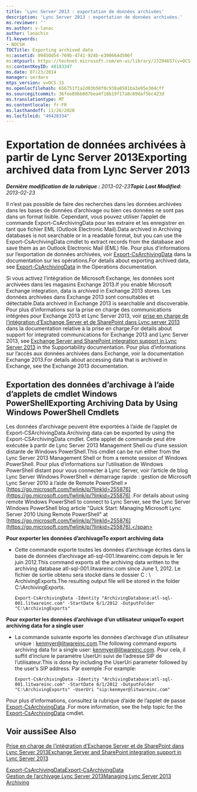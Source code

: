 ```yaml
---
title: 'Lync Server 2013 : exportation de données archivées'
description: 'Lync Server 2013 : exportation de données archivées.'
ms.reviewer: ''
ms.author: v-lanac
author: lanachin
f1.keywords:
- NOCSH
TOCTitle: Exporting archived data
ms:assetid: 09450d54-769b-4741-924b-e390664d506f
ms:mtpsurl: https://technet.microsoft.com/en-us/library/JJ204657(v=OCS.15)
ms:contentKeyID: 48183347
ms.date: 07/23/2014
manager: serdars
mtps_version: v=OCS.15
ms.openlocfilehash: 656751f1a2d03b50f0c938a8501ba3e95e304cff
ms.sourcegitcommit: 36fee89bb887bea4f18b19f17a8c69daf5bc423d
ms.translationtype: MT
ms.contentlocale: fr-FR
ms.lasthandoff: 11/26/2020
ms.locfileid: "49428334"
---
```

# <a name="exporting-archived-data-from-lync-server-2013"></a><span data-ttu-id="a0f56-103">Exportation de données archivées à partir de Lync Server 2013</span><span class="sxs-lookup"><span data-stu-id="a0f56-103">Exporting archived data from Lync Server 2013</span></span>

<div data-xmlns="http://www.w3.org/1999/xhtml">

<div class="topic" data-xmlns="http://www.w3.org/1999/xhtml" data-msxsl="urn:schemas-microsoft-com:xslt" data-cs="https://msdn.microsoft.com/">

<div data-asp="https://msdn2.microsoft.com/asp">



</div>

<div id="mainSection">

<div id="mainBody"><span data-ttu-id="a0f56-104">

<span> </span></span><span class="sxs-lookup"><span data-stu-id="a0f56-104">

<span> </span></span></span>

<span data-ttu-id="a0f56-105">_**Dernière modification de la rubrique :** 2013-02-23_</span><span class="sxs-lookup"><span data-stu-id="a0f56-105">_**Topic Last Modified:** 2013-02-23_</span></span>

<span data-ttu-id="a0f56-106">Il n’est pas possible de faire des recherches dans les données archivées dans les bases de données d’archivage ou bien ces données ne sont pas dans un format lisible. Cependant, vous pouvez utiliser l’applet de commande Export-CsArchivingData pour les extraire et les enregistrer en tant que fichier EML (Outlook Electronic Mail).</span><span class="sxs-lookup"><span data-stu-id="a0f56-106">Data archived in Archiving databases is not searchable or in a readable format, but you can use the Export-CsArchivingData cmdlet to extract records from the database and save them as an Outlook Electronic Mail (EML) file.</span></span> <span data-ttu-id="a0f56-107">Pour plus d’informations sur l’exportation de données archivées, voir [Export-CsArchivingData](https://docs.microsoft.com/powershell/module/skype/Export-CsArchivingData) dans la documentation sur les opérations.</span><span class="sxs-lookup"><span data-stu-id="a0f56-107">For details about exporting archived data, see [Export-CsArchivingData](https://docs.microsoft.com/powershell/module/skype/Export-CsArchivingData) in the Operations documentation.</span></span>

<span data-ttu-id="a0f56-108">Si vous activez l’intégration de Microsoft Exchange, les données sont archivées dans les magasins Exchange 2013.</span><span class="sxs-lookup"><span data-stu-id="a0f56-108">If you enable Microsoft Exchange integration, data is archived in Exchange 2013 stores.</span></span> <span data-ttu-id="a0f56-109">Les données archivées dans Exchange 2013 sont consultables et détectable.</span><span class="sxs-lookup"><span data-stu-id="a0f56-109">Data archived in Exchange 2013 is searchable and discoverable.</span></span> <span data-ttu-id="a0f56-110">Pour plus d’informations sur la prise en charge des communications intégrées pour Exchange 2013 et Lync Server 2013, voir [prise en charge de l’intégration d’Exchange Server et de SharePoint dans Lync server 2013](lync-server-2013-exchange-and-sharepoint-integration-support.md) dans la documentation relative à la prise en charge.</span><span class="sxs-lookup"><span data-stu-id="a0f56-110">For details about support for integrated communications for Exchange 2013 and Lync Server 2013, see [Exchange Server and SharePoint integration support in Lync Server 2013](lync-server-2013-exchange-and-sharepoint-integration-support.md) in the Supportability documentation.</span></span> <span data-ttu-id="a0f56-111">Pour plus d’informations sur l’accès aux données archivées dans Exchange, voir la documentation Exchange 2013.</span><span class="sxs-lookup"><span data-stu-id="a0f56-111">For details about accessing data that is archived in Exchange, see the Exchange 2013 documentation.</span></span>

<div>

## <a name="exporting-archiving-data-by-using-windows-powershell-cmdlets"></a><span data-ttu-id="a0f56-112">Exportation des données d’archivage à l’aide d’applets de cmdlet Windows PowerShell</span><span class="sxs-lookup"><span data-stu-id="a0f56-112">Exporting Archiving Data by Using Windows PowerShell Cmdlets</span></span>

<span data-ttu-id="a0f56-113">Les données d’archivage peuvent être exportées à l’aide de l’applet de Export-CSArchivingData.</span><span class="sxs-lookup"><span data-stu-id="a0f56-113">Archiving data can be exported by using the Export-CSArchivingData cmdlet.</span></span> <span data-ttu-id="a0f56-114">Cette applet de commande peut être exécutée à partir de Lync Server 2013 Management Shell ou d’une session distante de Windows PowerShell.</span><span class="sxs-lookup"><span data-stu-id="a0f56-114">This cmdlet can be run either from the Lync Server 2013 Management Shell or from a remote session of Windows PowerShell.</span></span> <span data-ttu-id="a0f56-115">Pour plus d’informations sur l’utilisation de Windows PowerShell distant pour vous connecter à Lync Server, voir l’article de blog Lync Server Windows PowerShell « démarrage rapide : gestion de Microsoft Lync Server 2010 à l’aide de Remote PowerShell » [https://go.microsoft.com/fwlink/p/?linkId=255876](https://go.microsoft.com/fwlink/p/?linkid=255876) .</span><span class="sxs-lookup"><span data-stu-id="a0f56-115">For details about using remote Windows PowerShell to connect to Lync Server, see the Lync Server Windows PowerShell blog article "Quick Start: Managing Microsoft Lync Server 2010 Using Remote PowerShell" at [https://go.microsoft.com/fwlink/p/?linkId=255876](https://go.microsoft.com/fwlink/p/?linkid=255876).</span></span>

<span data-ttu-id="a0f56-116">**Pour exporter les données d’archivage**</span><span class="sxs-lookup"><span data-stu-id="a0f56-116">**To export archiving data**</span></span>

  - <span data-ttu-id="a0f56-117">Cette commande exporte toutes les données d’archivage écrites dans la base de données d’archivage atl-sql-001.litwareinc.com depuis le 1er juin 2012.</span><span class="sxs-lookup"><span data-stu-id="a0f56-117">This command exports all the archiving data written to the archiving database atl-sql-001.litwareinc.com since June 1, 2012.</span></span> <span data-ttu-id="a0f56-118">Le fichier de sortie obtenu sera stocké dans le dossier C : \\ ArchivingExports.</span><span class="sxs-lookup"><span data-stu-id="a0f56-118">The resulting output file will be stored in the folder C:\\ArchivingExports.</span></span>
    
        Export-CsArchivingData -Identity "ArchivingDatabase:atl-sql-001.litwareinc.com" -StartDate 6/1/2012 -OutputFolder "C:\ArchivingExports"

<span data-ttu-id="a0f56-119">**Pour exporter les données d’archivage d’un utilisateur unique**</span><span class="sxs-lookup"><span data-stu-id="a0f56-119">**To export archiving data for a single user**</span></span>

  - <span data-ttu-id="a0f56-120">La commande suivante exporte les données d’archivage d’un utilisateur unique : kenmyer@litwareinc.com.</span><span class="sxs-lookup"><span data-stu-id="a0f56-120">The following command exports archiving data for a single user: kenmyer@litwareinc.com.</span></span> <span data-ttu-id="a0f56-121">Pour cela, il suffit d’inclure le paramètre UserUri suivi de l’adresse SIP de l’utilisateur.</span><span class="sxs-lookup"><span data-stu-id="a0f56-121">This is done by including the UserUri parameter followed by the user’s SIP address.</span></span> <span data-ttu-id="a0f56-122">Par exemple :</span><span class="sxs-lookup"><span data-stu-id="a0f56-122">For example:</span></span>
    
        Export-CsArchivingData -Identity "ArchivingDatabase:atl-sql-001.litwareinc.com" -StartDate 6/1/2012 -OutputFolder "C:\ArchivingExports" -UserUri "sip:kenmyer@litwareinc.com"

<span data-ttu-id="a0f56-123">Pour plus d’informations, consultez la rubrique d’aide de l’applet de passe [Export-CsArchivingData](https://docs.microsoft.com/powershell/module/skype/Export-CsArchivingData) .</span><span class="sxs-lookup"><span data-stu-id="a0f56-123">For more information, see the help topic for the [Export-CsArchivingData](https://docs.microsoft.com/powershell/module/skype/Export-CsArchivingData) cmdlet.</span></span>

</div>

<div>

## <a name="see-also"></a><span data-ttu-id="a0f56-124">Voir aussi</span><span class="sxs-lookup"><span data-stu-id="a0f56-124">See Also</span></span>


[<span data-ttu-id="a0f56-125">Prise en charge de l’intégration d’Exchange Server et de SharePoint dans Lync Server 2013</span><span class="sxs-lookup"><span data-stu-id="a0f56-125">Exchange Server and SharePoint integration support in Lync Server 2013</span></span>](lync-server-2013-exchange-and-sharepoint-integration-support.md)  


[<span data-ttu-id="a0f56-126">Export-CsArchivingData</span><span class="sxs-lookup"><span data-stu-id="a0f56-126">Export-CsArchivingData</span></span>](https://docs.microsoft.com/powershell/module/skype/Export-CsArchivingData)  
[<span data-ttu-id="a0f56-127">Gestion de l’archivage Lync Server 2013</span><span class="sxs-lookup"><span data-stu-id="a0f56-127">Managing Lync Server 2013 Archiving</span></span>](lync-server-2013-managing-archiving.md)  
  

<span data-ttu-id="a0f56-128"></div>

</div>

<span> </span>

</div>

</div>

</span><span class="sxs-lookup"><span data-stu-id="a0f56-128"></div>

</div>

<span> </span>

</div>

</div>

</span></span></div>

